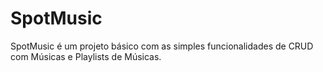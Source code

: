 # SpotMusic
 
SpotMusic é um projeto básico com as simples funcionalidades de CRUD com Músicas e Playlists de Músicas.

